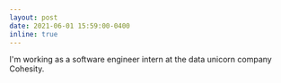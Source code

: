 ```yaml
---
layout: post
date: 2021-06-01 15:59:00-0400
inline: true
---
```


I'm working as a software engineer intern at the data unicorn company Cohesity.
